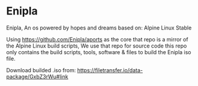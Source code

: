 # Enipla
Enipla, An os powered by hopes and dreams based on: Alpine Linux Stable

Using https://github.com/Enipla/aports as the core that repo is a mirror of the Alpine Linux build scripts, We use that repo for source code this repo only contains the build scripts, tools, software & files to build the Enipla iso file.

Download builded .iso from: https://filetransfer.io/data-package/GxbZ3rWu#link
